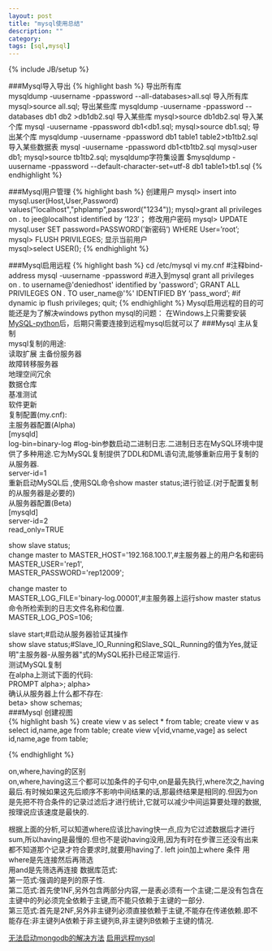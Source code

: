 ```yaml
---
layout: post
title: "mysql使用总结"
description: ""
category: 
tags: [sql,mysql]
---
```

{% include JB/setup %}

###Mysql导入导出
{% highlight bash %}
导出所有库  
    mysqldump -uusername -ppassword --all-databases>all.sql
导入所有库
    mysql>source all.sql;
导出某些库
    mysqldump -uusername -ppassword --databases db1 db2 >db1db2.sql
导入某些库
    mysql>source db1db2.sql
导入某个库
    mysql -uusername -ppassword db1<db1.sql;
    mysql>source db1.sql;
导出某个库
    mysqldump -uusername -ppassword db1 table1 table2>tb1tb2.sql
导入某些数据表
    mysql -uusername -ppassword db1<tb1tb2.sql
    mysql>user db1;
    mysql>source tb1tb2.sql;
mysqldump字符集设置
    $mysqldump -uusername -ppassword --default-character-set=utf-8 db1 table1>tb1.sql
{% endhighlight %}

###Mysql用户管理
{% highlight bash %}
创建用户
    mysql> insert into mysql.user(Host,User,Password) values("localhost","phplamp",password("1234"));
    mysql>grant all privileges on *.* to jee@localhost identified by ‘123′；
修改用户密码 
    mysql> UPDATE mysql.user SET password=PASSWORD(’新密码’) WHERE User=’root’;
    mysql> FLUSH PRIVILEGES;
显示当前用户    
    mysql>select USER();
{% endhighlight %}  

###Mysql启用远程
{% highlight bash %}
    cd /etc/mysql
    vi my.cnf  #注释bind-address
    mysql -uusername -ppassword #进入到mysql
    grant all privileges on *.* to username@'deniedhost' identified by 'password';
    GRANT ALL PRIVILEGES ON *.* TO user_name@'%' IDENTIFIED BY ‘pass_word’;  #if dynamic ip
    flush privileges;
    quit;
{% endhighlight %}
Mysql启用远程的目的可能还是为了解决windows python mysql的问题：
在Windows上只需要安装[MySQL-python](http://www.codegood.com/download/11/)后，后期只需要连接到远程mysql后就可以了
###Mysql 主从复制  
mysql复制的用途:  
读取扩展
主备份服务器  
故障转移服务器  
地理空间冗余  
数据仓库  
基准测试  
软件更新  
复制配置(my.cnf):    
主服务器配置(Alpha)  
[mysqld]  
log-bin=binary-log #log-bin参数启动二进制日志.二进制日志在MySQL环境中提供了多种用途.它为MySQL复制提供了DDL和DML语句流,能够重新应用于复制的从服务器.  
server-id=1  
重新启动MySQL后 ,使用SQL命令show master status;进行验证.(对于配置复制的从服务器是必要的)  
从服务器配置(Beta)  
[mysqld]  
server-id=2  
read_only=TRUE  

show slave status;  
change master to 
MASTER_HOST='192.168.100.1',#主服务器上的用户名和密码  
MASTER_USER='rep1',  
MASTER_PASSWORD='rep12009';  

change master to  
MASTER_LOG_FILE='binary-log.00001',#主服务器上运行show
 master status命令所检索到的日志文件名称和位置.      
MASTER_LOG_POS=106;  

slave start;#启动从服务器验证其操作  
show slave status;#Slave_IO_Running和Slave_SQL_Running的值为Yes,就证明"主服务器-从服务器"式的MySQL拓扑已经正常运行.  
测试MySQL复制  
在alpha上测试下面的代码:  
PROMPT alpha>;
alpha>  
确认从服务器上什么都不存在:  
beta> show schemas;  
###Mysql 创建视图  
{% highlight bash %}
create view v as select * from table;
create view v as select id,name,age from table;
create view v[vid,vname,vage] as select id,name,age from table;

{% endhighlight %} 

on,where,having的区别  
on,where,having这三个都可以加条件的子句中,on是最先执行,where次之,having最后.有时候如果这先后顺序不影响中间结果的话,那最终结果是相同的.但因为on是先把不符合条件的记录过滤后才进行统计,它就可以减少中间运算要处理的数据,按理说应该速度是最快的.

根据上面的分析,可以知道where应该比having快一点,应为它过滤数据后才进行sum,所以having是最慢的.但也不是说having没用,因为有时在步骤三还没有出来都不知道那个记录才符合要求时,就要用having了.
left join加上where 条件
用where是先连接然后再筛选  
用and是先筛选再连接 
数据库范式:  
第一范式:强调的是列的原子性.  
第二范式:首先使1NF,另外包含两部分内容,一是表必须有一个主键;二是没有包含在主键中的列必须完全依赖于主键,而不能只依赖于主键的一部分.  
第三范式:首先是2NF,另外非主键列必须直接依赖于主键,不能存在传递依赖.即不能存在:非主键列A依赖于非主键列B,非主键列B依赖于主键的情况.  


[无法启动mongodb的解决方法](http://stackoverflow.com/questions/16995616/monogodb-service-cannot-start-after-storage-extension-under-ubuntu-12-04)
[启用远程mysql](http://supportcenter.verio.com/KB/questions.php?questionid=494)